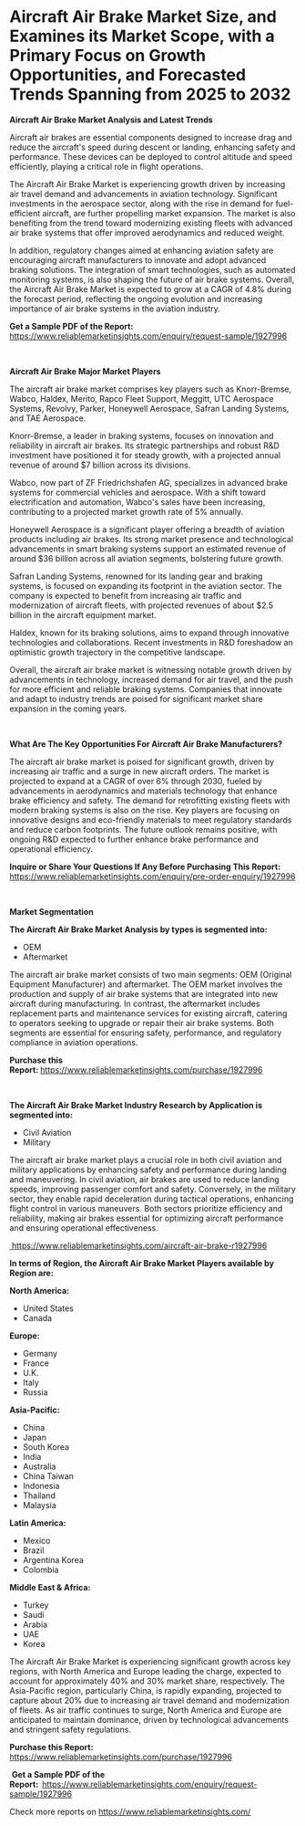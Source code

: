<p><h1>Aircraft Air Brake Market Size, and Examines its Market Scope, with a Primary Focus on Growth Opportunities, and Forecasted Trends Spanning from 2025 to 2032</h1></p><p><strong>Aircraft Air Brake Market Analysis and Latest Trends</strong></p>
<p><p>Aircraft air brakes are essential components designed to increase drag and reduce the aircraft's speed during descent or landing, enhancing safety and performance. These devices can be deployed to control altitude and speed efficiently, playing a critical role in flight operations.</p><p>The Aircraft Air Brake Market is experiencing growth driven by increasing air travel demand and advancements in aviation technology. Significant investments in the aerospace sector, along with the rise in demand for fuel-efficient aircraft, are further propelling market expansion. The market is also benefiting from the trend toward modernizing existing fleets with advanced air brake systems that offer improved aerodynamics and reduced weight.</p><p>In addition, regulatory changes aimed at enhancing aviation safety are encouraging aircraft manufacturers to innovate and adopt advanced braking solutions. The integration of smart technologies, such as automated monitoring systems, is also shaping the future of air brake systems. Overall, the Aircraft Air Brake Market is expected to grow at a CAGR of 4.8% during the forecast period, reflecting the ongoing evolution and increasing importance of air brake systems in the aviation industry.</p></p>
<p><strong>Get a Sample PDF of the Report:&nbsp;</strong> <a href="https://www.reliablemarketinsights.com/enquiry/request-sample/1927996?utm_campaign=2943&utm_medium=2&utm_source=Github&utm_content=ia&utm_term=28032025&utm_id=aircraft-air-brake">https://www.reliablemarketinsights.com/enquiry/request-sample/1927996</a></p>
<p>&nbsp;</p>
<p><strong>Aircraft Air Brake Major Market Players</strong></p>
<p><p>The aircraft air brake market comprises key players such as Knorr-Bremse, Wabco, Haldex, Merito, Rapco Fleet Support, Meggitt, UTC Aerospace Systems, Revolvy, Parker, Honeywell Aerospace, Safran Landing Systems, and TAE Aerospace. </p><p>Knorr-Bremse, a leader in braking systems, focuses on innovation and reliability in aircraft air brakes. Its strategic partnerships and robust R&D investment have positioned it for steady growth, with a projected annual revenue of around $7 billion across its divisions.</p><p>Wabco, now part of ZF Friedrichshafen AG, specializes in advanced brake systems for commercial vehicles and aerospace. With a shift toward electrification and automation, Wabco's sales have been increasing, contributing to a projected market growth rate of 5% annually.</p><p>Honeywell Aerospace is a significant player offering a breadth of aviation products including air brakes. Its strong market presence and technological advancements in smart braking systems support an estimated revenue of around $36 billion across all aviation segments, bolstering future growth.</p><p>Safran Landing Systems, renowned for its landing gear and braking systems, is focused on expanding its footprint in the aviation sector. The company is expected to benefit from increasing air traffic and modernization of aircraft fleets, with projected revenues of about $2.5 billion in the aircraft equipment market.</p><p>Haldex, known for its braking solutions, aims to expand through innovative technologies and collaborations. Recent investments in R&D foreshadow an optimistic growth trajectory in the competitive landscape.</p><p>Overall, the aircraft air brake market is witnessing notable growth driven by advancements in technology, increased demand for air travel, and the push for more efficient and reliable braking systems. Companies that innovate and adapt to industry trends are poised for significant market share expansion in the coming years.</p></p>
<p>&nbsp;</p>
<p><strong>What Are The Key Opportunities For Aircraft Air Brake Manufacturers?</strong></p>
<p><p>The aircraft air brake market is poised for significant growth, driven by increasing air traffic and a surge in new aircraft orders. The market is projected to expand at a CAGR of over 6% through 2030, fueled by advancements in aerodynamics and materials technology that enhance brake efficiency and safety. The demand for retrofitting existing fleets with modern braking systems is also on the rise. Key players are focusing on innovative designs and eco-friendly materials to meet regulatory standards and reduce carbon footprints. The future outlook remains positive, with ongoing R&D expected to further enhance brake performance and operational efficiency.</p></p>
<p><strong>Inquire or Share Your Questions If Any Before Purchasing This Report:</strong> <a href="https://www.reliablemarketinsights.com/enquiry/pre-order-enquiry/1927996?utm_campaign=2943&utm_medium=2&utm_source=Github&utm_content=ia&utm_term=28032025&utm_id=aircraft-air-brake">https://www.reliablemarketinsights.com/enquiry/pre-order-enquiry/1927996</a></p>
<p>&nbsp;</p>
<p><strong>Market Segmentation</strong></p>
<p><strong>The Aircraft Air Brake Market Analysis by types is segmented into:</strong></p>
<p><ul><li>OEM</li><li>Aftermarket</li></ul></p>
<p><p>The aircraft air brake market consists of two main segments: OEM (Original Equipment Manufacturer) and aftermarket. The OEM market involves the production and supply of air brake systems that are integrated into new aircraft during manufacturing. In contrast, the aftermarket includes replacement parts and maintenance services for existing aircraft, catering to operators seeking to upgrade or repair their air brake systems. Both segments are essential for ensuring safety, performance, and regulatory compliance in aviation operations.</p></p>
<p><strong>Purchase this Report:&nbsp;</strong><a href="https://www.reliablemarketinsights.com/purchase/1927996?utm_campaign=2943&utm_medium=2&utm_source=Github&utm_content=ia&utm_term=28032025&utm_id=aircraft-air-brake">https://www.reliablemarketinsights.com/purchase/1927996</a></p>
<p>&nbsp;</p>
<p><strong>The Aircraft Air Brake Market Industry Research by Application is segmented into:</strong></p>
<p><ul><li>Civil Aviation</li><li>Military</li></ul></p>
<p><p>The aircraft air brake market plays a crucial role in both civil aviation and military applications by enhancing safety and performance during landing and maneuvering. In civil aviation, air brakes are used to reduce landing speeds, improving passenger comfort and safety. Conversely, in the military sector, they enable rapid deceleration during tactical operations, enhancing flight control in various maneuvers. Both sectors prioritize efficiency and reliability, making air brakes essential for optimizing aircraft performance and ensuring operational effectiveness.</p></p>
<p><a href="https://www.reliablemarketinsights.com/aircraft-air-brake-r1927996?utm_campaign=2943&utm_medium=2&utm_source=Github&utm_content=ia&utm_term=28032025&utm_id=aircraft-air-brake">&nbsp;https://www.reliablemarketinsights.com/aircraft-air-brake-r1927996</a></p>
<p><strong>In terms of Region, the Aircraft Air Brake Market Players available by Region are:</strong></p>
<p>
    <p> <strong> North America: </strong>
        <ul>
            <li>United States</li>
            <li>Canada</li>
        </ul>
        </p> 
    <p> <strong> Europe: </strong>
        <ul>
            <li>Germany</li>
            <li>France</li>
            <li>U.K.</li>
            <li>Italy</li>
            <li>Russia</li>
        </ul>
        </p> 
    <p> <strong> Asia-Pacific: </strong>
        <ul>
            <li>China</li>
            <li>Japan</li>
            <li>South Korea</li>
            <li>India</li>
            <li>Australia</li>
            <li>China Taiwan</li>
            <li>Indonesia</li>
            <li>Thailand</li>
            <li>Malaysia</li>
        </ul>
        </p> 
    <p> <strong> Latin America: </strong>
        <ul>
            <li>Mexico</li>
            <li>Brazil</li>
            <li>Argentina Korea</li>
            <li>Colombia</li>
        </ul>
        </p> 
    <p> <strong> Middle East & Africa: </strong>
        <ul>
            <li>Turkey</li>
            <li>Saudi</li>
            <li>Arabia</li>
            <li>UAE</li>
            <li>Korea</li>
        </ul>
    </p>
    </p>
<p><p>The Aircraft Air Brake Market is experiencing significant growth across key regions, with North America and Europe leading the charge, expected to account for approximately 40% and 30% market share, respectively. The Asia-Pacific region, particularly China, is rapidly expanding, projected to capture about 20% due to increasing air travel demand and modernization of fleets. As air traffic continues to surge, North America and Europe are anticipated to maintain dominance, driven by technological advancements and stringent safety regulations.</p></p>
<p><strong>Purchase this Report: </strong><a href="https://www.reliablemarketinsights.com/purchase/1927996?utm_campaign=2943&utm_medium=2&utm_source=Github&utm_content=ia&utm_term=28032025&utm_id=aircraft-air-brake">https://www.reliablemarketinsights.com/purchase/1927996</a></p>
<p>&nbsp;<strong>Get a Sample PDF of the Report:&nbsp;&nbsp;</strong><a href="https://www.reliablemarketinsights.com/enquiry/request-sample/1927996?utm_campaign=2943&utm_medium=2&utm_source=Github&utm_content=ia&utm_term=28032025&utm_id=aircraft-air-brake">https://www.reliablemarketinsights.com/enquiry/request-sample/1927996</a></p>
<p><strong></strong></p>
<p>Check more reports on <a href="https://www.reliablemarketinsights.com/?utm_campaign=2943&utm_medium=2&utm_source=Github&utm_content=ia&utm_term=28032025&utm_id=aircraft-air-brake">https://www.reliablemarketinsights.com/</a></p>